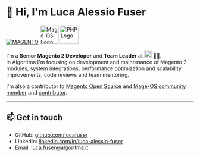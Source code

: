 # 👋 Hi, I'm Luca Alessio Fuser

<a href="https://github.com/magento" target="_blank">![MAGENTO](https://avatars.githubusercontent.com/u/168457?s=40&v=4)</a>
<a href="https://mage-os.org/" target="_blank"><img src="https://mage-os.org/wp-content/uploads/2023/08/Mage-OS-Community-Member.png" alt="Mage-OS Logo" height="50" style="max-width: 100%;"></a>
<img src="https://www.php.net//images/logos/new-php-logo.svg" alt="PHP Logo" height="50" style="max-width: 100%;" />
    

I'm a **Senior Magento 2 Developer** and **Team Leader** at <a href="https://www.algoritma.it" target="_blank"><img src="https://www.algoritma.it/wp-content/uploads/2023/01/logo-algoritma-nero.svg" alt="Algoritma Logo" height="20" style="max-width: 100%;" ></a> 🧡🖤.  
In Algoritma I'm focusing on development and maintenance of Magento 2 modules, system integrations, performance optimization and scalability improvements, code reviews and team mentoring.  
  
I'm also a contributor to [Magento Open Source](https://github.com/magento/magento2) and [Mage-OS community member](https://mage-os.org/community/) and [contributor](https://github.com/mage-os).

---

## 📫 Get in touch
- GitHub: [github.com/lucafuser](https://github.com/lucafuser)  
- LinkedIn: [linkedin.com/in/luca-alessio-fuser](https://linkedin.com/in/luca-alessio-fuser)  
- Email: luca.fuser@algoritma.it
